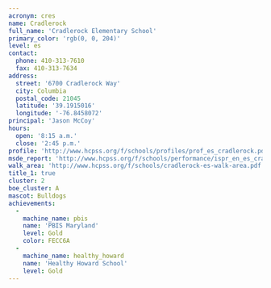 ```yaml
---
acronym: cres
name: Cradlerock
full_name: 'Cradlerock Elementary School'
primary_color: 'rgb(0, 0, 204)'
level: es
contact:
  phone: 410-313-7610
  fax: 410-313-7634
address:
  street: '6700 Cradlerock Way'
  city: Columbia
  postal_code: 21045
  latitude: '39.1915016'
  longitude: '-76.8458072'
principal: 'Jason McCoy'
hours:
  open: '8:15 a.m.'
  close: '2:45 p.m.'
profile: 'http://www.hcpss.org/f/schools/profiles/prof_es_cradlerock.pdf'
msde_report: 'http://www.hcpss.org/f/schools/performance/ispr_en_es_cradlerock.pdf'
walk_area: 'http://www.hcpss.org/f/schools/cradlerock-es-walk-area.pdf'
title_1: true
cluster: 2
boe_cluster: A
mascot: Bulldogs
achievements:
  -
    machine_name: pbis
    name: 'PBIS Maryland'
    level: Gold
    color: FECC6A
  -
    machine_name: healthy_howard
    name: 'Healthy Howard School'
    level: Gold
---
```

